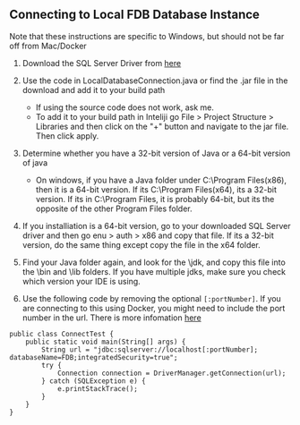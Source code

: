 ## Connecting to Local FDB Database Instance

Note that these instructions are specific to Windows, but should not be far off from Mac/Docker

1) Download the SQL Server Driver from [here](https://docs.microsoft.com/en-us/sql/connect/jdbc/download-microsoft-jdbc-driver-for-sql-server?view=sql-server-ver15)
2) Use the code in LocalDatabaseConnection.java or find the .jar file in the download and add it to your build path
   - If using the source code does not work, ask me.
   - To add it to your build path in Inteliji go File > Project Structure > Libraries and then click on the "+" button and navigate to the jar file. Then click apply.
   
3) Determine whether you have a 32-bit version of Java or a 64-bit version of java
   - On windows, if you have a Java folder under C:\\Program Files(x86), then it is a 64-bit version. If its C:\\Program Files(x64), its a 32-bit version. If its in C:\\Program Files, it is probably 64-bit, but its the opposite of the other Program Files folder. 
4) If you installiation is a 64-bit version, go to your downloaded SQL Server driver and then go enu > auth > x86 and copy that file. If its a 32-bit version, do the same thing except copy the file in the x64 folder.
5) Find your Java folder again, and look for the \jdk, and copy this file into the \bin and \lib folders. If you have multiple jdks, make sure you check which version your IDE is using.
7) Use the following code by removing the optional `[:portNumber]`. If you are connecting to this using Docker, you might need to include the port number in the url. There is more infomation [here](https://docs.microsoft.com/en-us/sql/connect/jdbc/building-the-connection-url?view=sql-server-ver15)
```
public class ConnectTest {
    public static void main(String[] args) {
        String url = "jdbc:sqlserver://localhost[:portNumber]; databaseName=FDB;integratedSecurity=true";
        try {
            Connection connection = DriverManager.getConnection(url);
        } catch (SQLException e) {
            e.printStackTrace();
        }
    }
}

```
